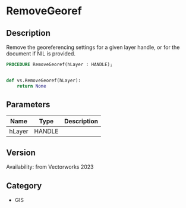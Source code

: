 # RemoveGeoref

## Description
Remove the georeferencing settings for a given layer handle, or for the document if NIL is provided.

```pascal
PROCEDURE RemoveGeoref(hLayer : HANDLE);
```

```python

def vs.RemoveGeoref(hLayer):
    return None
```

## Parameters
|Name|Type|Description|
|---|---|---|
|hLayer|HANDLE||

## Version
Availability: from Vectorworks 2023
## Category
* GIS

